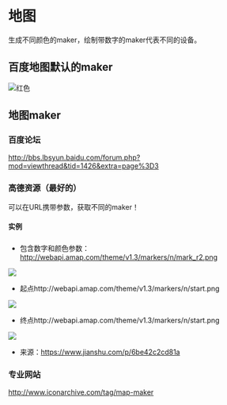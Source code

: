 # 地图

生成不同颜色的maker，绘制带数字的maker代表不同的设备。

## 百度地图默认的maker

![红色](https://api.map.baidu.com/images/marker_red_sprite.png)

## 地图maker

### 百度论坛

http://bbs.lbsyun.baidu.com/forum.php?mod=viewthread&tid=1426&extra=page%3D3

### 高德资源（最好的）

可以在URL携带参数，获取不同的maker！

#### 实例

##### 

- 包含数字和颜色参数：http://webapi.amap.com/theme/v1.3/markers/n/mark_r2.png

![](http://webapi.amap.com/theme/v1.3/markers/n/mark_r2.png)

- 起点http://webapi.amap.com/theme/v1.3/markers/n/start.png

![](http://webapi.amap.com/theme/v1.3/markers/n/start.png)

- 终点http://webapi.amap.com/theme/v1.3/markers/n/start.png

![](http://webapi.amap.com/theme/v1.3/markers/n/start.png)


- 来源：https://www.jianshu.com/p/6be42c2cd81a

### 专业网站

http://www.iconarchive.com/tag/map-maker
